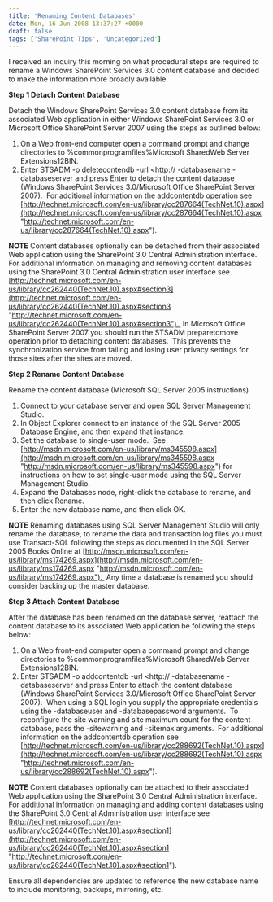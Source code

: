 ```yaml
---
title: 'Renaming Content Databases'
date: Mon, 16 Jun 2008 13:37:27 +0000
draft: false
tags: ['SharePoint Tips', 'Uncategorized']
---
```


I received an inquiry this morning on what procedural steps are required to rename a Windows SharePoint Services 3.0 content database and decided to make the information more broadly available.

**Step 1 Detach Content Database**

Detach the Windows SharePoint Services 3.0 content database from its associated Web application in either Windows SharePoint Services 3.0 or Microsoft Office SharePoint Server 2007 using the steps as outlined below:

1.  On a Web front-end computer open a command prompt and change directories to %commonprogramfiles%Microsoft SharedWeb Server Extensions12BIN.
2.  Enter STSADM -o deletecontendb -url <http://<virtualServer> -databasename <databaseName> -databaseserver <databaseServer> and press Enter to detach the content database (Windows SharePoint Services 3.0/Microsoft Office SharePoint Server 2007).  For additional information on the addcontentdb operation see [http://technet.microsoft.com/en-us/library/cc287664(TechNet.10).aspx](http://technet.microsoft.com/en-us/library/cc287664(TechNet.10).aspx "http://technet.microsoft.com/en-us/library/cc287664(TechNet.10).aspx").

**NOTE** Content databases optionally can be detached from their associated Web application using the SharePoint 3.0 Central Administration interface.  For additional information on managing and removing content databases using the SharePoint 3.0 Central Administration user interface see [http://technet.microsoft.com/en-us/library/cc262440(TechNet.10).aspx#section3](http://technet.microsoft.com/en-us/library/cc262440(TechNet.10).aspx#section3 "http://technet.microsoft.com/en-us/library/cc262440(TechNet.10).aspx#section3").  In Microsoft Office SharePoint Server 2007 you should run the STSADM preparetomove operation prior to detaching content databases.  This prevents the synchronization service from failing and losing user privacy settings for those sites after the sites are moved.

**Step 2 Rename Content Database**

Rename the content database (Microsoft SQL Server 2005 instructions)

1.  Connect to your database server and open SQL Server Management Studio.
2.  In Object Explorer connect to an instance of the SQL Server 2005 Database Engine, and then expand that instance.
3.  Set the database to single-user mode.  See [http://msdn.microsoft.com/en-us/library/ms345598.aspx](http://msdn.microsoft.com/en-us/library/ms345598.aspx "http://msdn.microsoft.com/en-us/library/ms345598.aspx") for instructions on how to set single-user mode using the SQL Server Management Studio.
4.  Expand the Databases node, right-click the database to rename, and then click Rename.
5.  Enter the new database name, and then click OK.

**NOTE** Renaming databases using SQL Server Management Studio will only rename the database, to rename the data and transaction log files you must use Transact-SQL following the steps as documented in the SQL Server 2005 Books Online at [http://msdn.microsoft.com/en-us/library/ms174269.aspx](http://msdn.microsoft.com/en-us/library/ms174269.aspx "http://msdn.microsoft.com/en-us/library/ms174269.aspx").  Any time a database is renamed you should consider backing up the master database.

**Step 3 Attach Content Database**

After the database has been renamed on the database server, reattach the content database to its associated Web application be following the steps below:

1.  On a Web front-end computer open a command prompt and change directories to %commonprogramfiles%Microsoft SharedWeb Server Extensions12BIN.
2.  Enter STSADM -o addcontentdb -url <http://<virtualServer> -databasename <databaseName> -databaseserver <databaseServer> and press Enter to attach the content database (Windows SharePoint Services 3.0/Microsoft Office SharePoint Server 2007).  When using a SQL login you supply the appropriate credentials using the -databaseuser and -databasepassword arguments.  To reconfigure the site warning and site maximum count for the content database, pass the -sitewarning and -sitemax arguments.  For additional information on the addcontentdb operation see [http://technet.microsoft.com/en-us/library/cc288692(TechNet.10).aspx](http://technet.microsoft.com/en-us/library/cc288692(TechNet.10).aspx "http://technet.microsoft.com/en-us/library/cc288692(TechNet.10).aspx").

**NOTE** Content databases optionally can be attached to their associated Web application using the SharePoint 3.0 Central Administration interface.  For additional information on managing and adding content databases using the SharePoint 3.0 Central Administration user interface see [http://technet.microsoft.com/en-us/library/cc262440(TechNet.10).aspx#section1](http://technet.microsoft.com/en-us/library/cc262440(TechNet.10).aspx#section1 "http://technet.microsoft.com/en-us/library/cc262440(TechNet.10).aspx#section1").

Ensure all dependencies are updated to reference the new database name to include monitoring, backups, mirroring, etc.